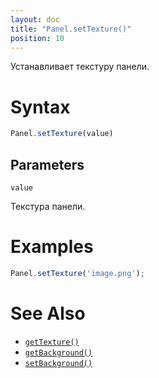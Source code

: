 ```yaml
---
layout: doc
title: "Panel.setTexture()"
position: 10
---
```


Устанавливает текстуру панели.

# Syntax

```js
Panel.setTexture(value)
```

## Parameters

`value`

Текстура панели.

# Examples

```js
Panel.setTexture('image.png');
```

# See Also

* [`getTexture()`](../Panel.getTexture/)
* [`getBackground()`](../Panel.getBackground/)
* [`setBackground()`](../Panel.setBackground/)
